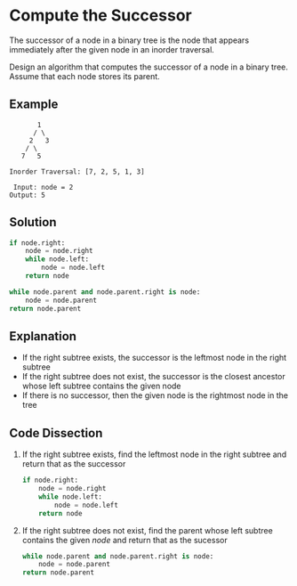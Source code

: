 # Compute the Successor
The successor of a node in a binary tree is the node that appears immediately after the given node in an inorder traversal.

Design an algorithm that computes the successor of a node in a binary tree. Assume that each node stores its parent.

## Example
```
       1
      / \
     2   3
    / \
   7   5

Inorder Traversal: [7, 2, 5, 1, 3]

 Input: node = 2
Output: 5
```

## Solution
```python
if node.right:
    node = node.right
    while node.left:
        node = node.left
    return node

while node.parent and node.parent.right is node:
    node = node.parent
return node.parent
```

## Explanation
* If the right subtree exists, the successor is the leftmost node in the right subtree
* If the right subtree does not exist, the successor is the closest ancestor whose left subtree contains the given node
* If there is no successor, then the given node is the rightmost node in the tree

## Code Dissection
1. If the right subtree exists, find the leftmost node in the right subtree and return that as the successor
    ```python
    if node.right:
        node = node.right
        while node.left:
            node = node.left
        return node
    ```
2. If the right subtree does not exist, find the parent whose left subtree contains the given _node_ and return that as the sucessor
    ```python
    while node.parent and node.parent.right is node:
        node = node.parent
    return node.parent
    ```
